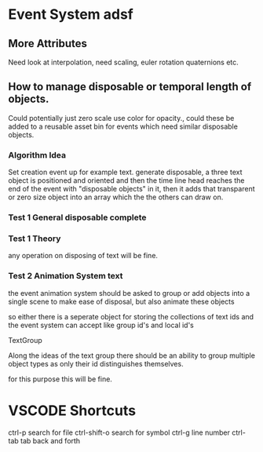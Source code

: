 # Event System adsf
## More Attributes
Need look at interpolation, need scaling, euler rotation quaternions etc.
## How to manage disposable or temporal length of objects.
Could potentially just zero scale use color for opacity., could these be added
to a reusable asset bin for events which
need similar disposable objects.
### Algorithm Idea
Set creation event up for example text.
generate disposable, a three text object is positioned and oriented and then the time line head reaches the end of the event with "disposable objects" in it, then it adds that transparent or zero size object into an array which the the others can draw on.
### Test 1 General disposable complete
### Test 1 Theory
any operation on disposing of text will be fine.
### Test 2 Animation System text
the event animation system should be asked
to group or add objects into a single scene
to make ease of disposal, but also animate these
objects

so either there is a seperate object for
storing the collections of text ids
and the event system can accept like group id's
and local id's

TextGroup

Along the ideas of the text group
there should be an ability to group
multiple object types
as only their id distinguishes themselves.

for this purpose this will be fine.




# VSCODE Shortcuts
ctrl-p search for file
ctrl-shift-o search for symbol
ctrl-g line number
ctrl-tab tab back and forth